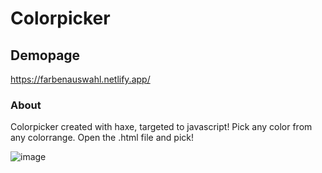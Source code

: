 # Colorpicker

## Demopage
https://farbenauswahl.netlify.app/

### About
Colorpicker created with haxe, targeted to javascript! Pick any color from any colorrange. Open the .html file and pick!

![image](https://github.com/NikollbibajNoah/Colorpicker/assets/160404512/82b8ef98-aceb-49f3-977a-f49058caff00)
